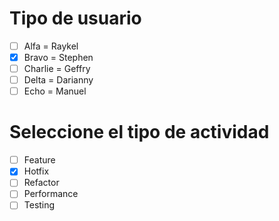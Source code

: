 # Tipo de usuario
- [ ] Alfa = Raykel
- [x] Bravo = Stephen 
- [ ] Charlie = Geffry
- [ ] Delta = Darianny
- [ ] Echo = Manuel

# Seleccione el tipo de actividad
- [ ] Feature
- [x] Hotfix
- [ ] Refactor
- [ ] Performance
- [ ] Testing
